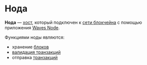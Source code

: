 # Нода

**Нода** — [хост](https://ru.wikipedia.org/wiki/Хост), который подключен к [сети блокчейна](/ru/blockchain/blockchain-network.md) с помощью приложения [Waves Node](https://github.com/wavesplatform/Waves).

Функциями ноды являются:

* хранение [блоков](/ru/blockchain/block.md)
* [валидация транзакций](/ru/blockchain/transaction/transaction-validation.md)
* отправка [транзакций](/ru/blockchain/transaction.md)
